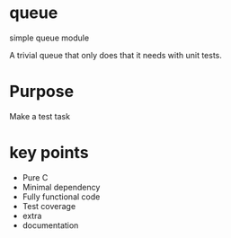 # queue
simple queue module

A trivial queue that only does that it needs with unit tests.

# Purpose 
Make a test task

# key points

- Pure C
- Minimal dependency
- Fully functional code
- Test coverage
- extra
- documentation

